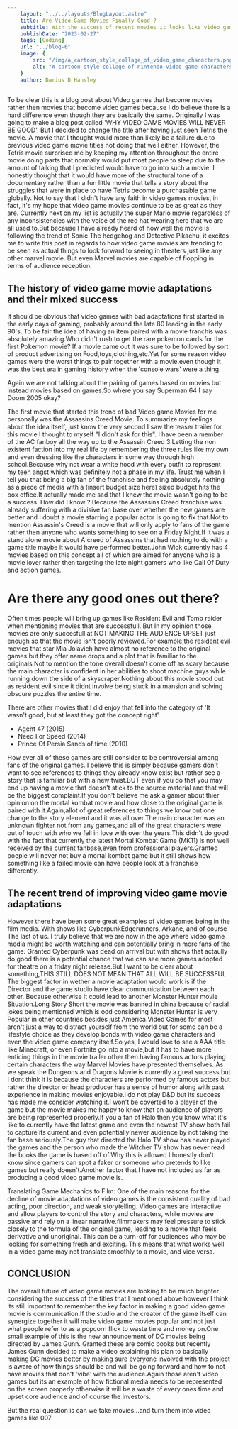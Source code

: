 ```yaml
---
    layout: "../../layouts/BlogLayout.astro"
    title: Are Video Game Movies Finally Good ?
    subtitle: With the success of recent movies it looks like video games 
    publishDate: "2023-02-27"
    tags: [Coding]
    url: "../blog-6"
    image: {
        src: "/img/a_cartoon_style_collage_of_video_game_characters.png",
        alt: "A cartoon style collage of nintendo video game characters",
    } 
    author: Darius D Hansley
---
```


<p class="blogP">
    To be clear this is a blog post about Video games that become movies rather then movies that become video games because I do believe there is a hard difference even though they are basically the same. Originally I was going to make a blog post called 'WHY VIDEO GAME MOVIES WILL NEVER BE GOOD'. But I decided to change the title after having just seen Tetris the movie. A movie that I thought would more than likely be a failure due to previous video game movie titles not doing that well either. However, the Tetris movie surprised me by keeping my attention throughout the entire movie doing parts that normally would put most people to sleep due to the amount of talking that I predicted would have to go into such a movie. I honestly thought that it would have more of the structural tone of a documentary rather than a fun little movie that tells a story about the struggles that were in place to have Tetris become a purchasable game globally.
    Not to say that I didn't have any faith in video games movies, in fact, it's my hope that video game movies continue to be as great as they are. Currently next on my list is actually the super Mario movie regardless of any inconsistencies with the voice of the red hat wearing hero that we are all used to.But because I have already heard of how well the movie is following the trend of Sonic The hedgehog and Detective Pikachu, it excites me to write this post in regards to how video game movies are trending to be seen as actual things to look forward to seeing in theaters just like any other marvel movie. But even Marvel movies are capable of flopping in terms of audience reception.
</p>

 
<h2 class="blogH2">The history of video game movie adaptations and their mixed success</h2>



<p class="blogP">It should be obvious that video games with bad adaptations first started in the early days of gaming, probably around the late 80 leading in the early 90's. To be fair the idea of having an item paired with a movie franchis was absolutely amazing.Who didn't rush to get the rare pokemon cards for the first Pokemon movie? If a movie came out it was sure to be followed by sort of product advertising on Food,toys,clothing,etc.Yet for some reason video games were the worst things to pair together with a movie,even though it was the best era in gaming history when the 'console wars' were a thing.</p>

<p class="blogP">Again we are not talking about the pairing of games based on movies but instead movies based on games.So where you say Superman 64 I say Doom 2005 okay?</p>

<p class="blogP">
    The first movie that started this trend of bad Video game Movies for me personally was the Assassins Creed Movie. To summarize my feelings about the idea itself, just know the very second I saw the teaser trailer for this movie I thought to myself "I didn't ask for this".
    I have been a member of the AC fanboy all the way up to the Assassin Creed 3.Letting the non existent faction into my real life by remembering the three rules like my own and even dressing like the characters in some way through high school.Because why not wear a white hood with every outfit to represent my teen angst which was definitely not a phase in my life. Trust me when I tell you that being a big fan of the franchise and feeling absolutely nothing as a piece of media with a (insert budget size here) sized budget hits the box office.It actually made me sad that I knew the movie wasn't going to be a success. How did I know ? Because the Assassins Creed franchise was already suffering with a divisive fan base over whether the new games are better and I doubt a movie starring a popular actor is going to fix that.Not to mention Assassin's Creed is a movie that will only apply to fans of the game rather then anyone who wants something to see on a Friday Night.If it was a stand alone movie about A creed of Assassins that had nothing to do with a game title maybe it would have performed better.John Wick currently has 4 movies based on this concept all of which are aimed for anyone who is a movie lover rather then targeting the late night gamers who like Call Of Duty and action games..
</p>


<h1 class="blogH2">Are there any good ones out there?</h1>


<p class="blogP">Often times people will bring up games like Resident Evil and Tomb raider when mentioning movies that are successfull. But In my opinion those movies are only succesfull at NOT MAKING THE AUDIENCE UPSET just enough so that the movie isn't poorly reviewed.For example,the resident evil movies that star Mia Jolavich have almost no reference to the original games but they offer name drops and a plot that is familiar to the originals.Not to mention the tone overall doesn't come off as scary because the main character is confident in her abilities to shoot machine guys while running down the side of a skyscraper.Nothing about this movie stood out as resident evil since it didnt involve being stuck in a mansion and solving obscure puzzles the entire time.</p>

<p class="blogP">There are other movies that I did enjoy that fell into the category of 'It wasn't good, but at least they got the concept right'.</p>
<ul>
<li>Agent 47 (2015)</li>
<li>Need For Speed (2014)</li>
<li>Prince Of Persia Sands of time (2010)</li>
</ul>




<p class="blogP">How ever all of these games are still consider to be controversial among fans of the original games. I believe this is simply because gamers don't want to see references to things they already know exist but rather see a story that is familiar but with a new twist.BUT even if you do that you may end up having a movie that doesn't stick to the source material and that will be the biggest complaint.If you don't believe me ask a gamer about thier opinion on the mortal kombat movie and how close to the original game is paired with it.Again,allot of great references to things we know but one change to the story element and it was all over.The main character was an unknown fighter not from any games,and all of the great characters were out of touch with who we fell in love with over the years.This didn't do good with the fact that currently the latest Mortal Kombat Game (MK11) is not well received by the current fanbase,even from professional players.Granted poeple will never not buy a mortal kombat game but it still shows how something like a failed movie can have people look at a franchise differently.</p>

<h2 class="blogH2">The recent trend of improving video game movie adaptations</h2>

<p class="blogP">
    However there have been some great examples of video games being in the film media. With shows like CyberpunkEdgerunners, Arkane, and of course The last of us. I truly believe that we are now in the age where video game media might be worth watching and can potentially bring in more fans of the game.
    Granted Cyberpunk was dead on arrival but with shows that actaully do good there is a potential chance that we can see more games adopted for theatre on a friday night release.But I want to be clear about something,THIS STILL DOES NOT MEAN THAT ALL WILL BE SUCCESSFUL. The biggest factor in wether a movie adaptation would work is if the Director and the game studio have clear communication between each other. Because otherwise it could lead to another Monster Hunter movie Situation.Long Story Short the movie was banned in china because of racial jokes being mentioned which is odd considering Monster Hunter is very Popular in other countries besides just America.Video Games for most aren't just a way to distract yourself from the world but for some can be a lifestyle choice as they develop bonds with video game characters and even the video game company itself.So yes, I would love to see a AAA title like Minecraft, or even Fortnite go into a movie,but it has to have more enticing things in the movie trailer other then having famous actors playing certain characters the way Marvel Movies have presented themselves. As we speak the Dungeons and Dragons Movie is currently a great success but I dont think it is because the characters are performed by famous actors but rather the director or head producer has a sense of humor along with past experience in making movies enjoyable.I do not play D&D but its success has made me consider watching it.I won't be coverted to a player of the game but the movie makes me happy to know that an audience of players are being represented properly.If you a fan of Halo then you know what it's like to currently have the latest game and even the newest TV show both fail to capture its current and even potentially newer audience by not taking the fan base seriously.The guy that directed the Halo TV show has never played the games and the person who made the Witcher TV show has never read the books the game is based off of.Why this is allowed I honestly don't know since gamers can spot a faker or someone who pretends to like games but really doesn't.Another factor that I have not included as far as producing a good video game movie is.
</p>
<p class="blogP">
    
Translating Game Mechanics to Film: One of the main reasons for the decline of movie adaptations of video games is the consistent quality of  bad acting, poor direction, and weak storytelling. Video games are interactive and allow players to control the story and characters, while movies are passive and rely on a linear narrative.filmmakers may feel pressure to stick closely to the formula of the original game, leading to a movie that feels derivative and unoriginal. This can be a turn-off for audiences who may be looking for something fresh and exciting. This means that what works well in a video game may not translate smoothly to a movie, and vice versa.
</p>

<h2 class="blogH2">CONCLUSION</h2>
<p class="blogP">
    
The overall future of video game movies are looking to be much brighter considering the success of the titles that I mentioned above however I think its still important to remember the key factor in making a good video game movie is communication.If the studio and the creator of the game itself can synergize together it will make video game movies popular and not just what people refer to as a popcorn flick to waste time and money on.One small example of this is the new announcement of DC movies being directed by James Gunn. Granted these are comic books but recently James Gunn decided to make a video explaining his plan to basically making DC movies better by making sure everyone involved with the project is aware of how things should be and will be going forward and how to not have movies that don't 'vibe' with the audience.Again those aren't video games but its an example of how fictional media needs to be represented on the screen properly otherwise it will be a waste of every ones time and upset core audience and of course the investors.
</p>

<p class="blogP">But the real question is can we take movies...and turn them into video games like 007 </p>